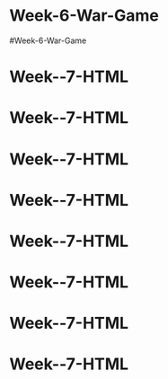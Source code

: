 # Week-6-War-Game
#Week-6-War-Game
# Week--7-HTML
# Week--7-HTML
# Week--7-HTML
# Week--7-HTML
# Week--7-HTML
# Week--7-HTML
# Week--7-HTML
# Week--7-HTML
